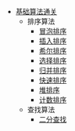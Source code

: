 -   [基础算法通关](/basic/README.md)
    -   排序算法
        -   [冒泡排序](/basic/sorting/BubbleSort/README.md)
        -   [插入排序](/basic/sorting/InsertionSort/README.md)
        -   [希尔排序](/basic/sorting/ShellSort/README.md)
        -   [选择排序](/basic/sorting/SelectionSort/README.md)
        -   [归并排序](/basic/sorting/MergeSort/README.md)
        -   [快速排序](/basic/sorting/QuickSort/README.md)
        -   [堆排序](/basic/sorting/HeapSort/README.md)
        -   [计数排序](/basic/sorting/CountingSort/README.md)
    -   查找算法
        -   [二分查找](/basic/searching/BinarySearch/README.md)
